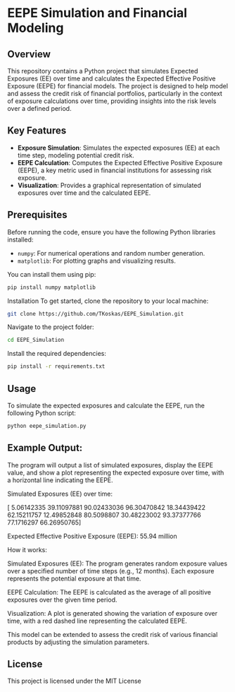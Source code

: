 # EEPE Simulation and Financial Modeling

## Overview
This repository contains a Python project that simulates Expected Exposures (EE) over time and calculates the Expected Effective Positive Exposure (EEPE) for financial models. The project is designed to help model and assess the credit risk of financial portfolios, particularly in the context of exposure calculations over time, providing insights into the risk levels over a defined period.

## Key Features
- **Exposure Simulation**: Simulates the expected exposures (EE) at each time step, modeling potential credit risk.
- **EEPE Calculation**: Computes the Expected Effective Positive Exposure (EEPE), a key metric used in financial institutions for assessing risk exposure.
- **Visualization**: Provides a graphical representation of simulated exposures over time and the calculated EEPE.

## Prerequisites
Before running the code, ensure you have the following Python libraries installed:

- `numpy`: For numerical operations and random number generation.
- `matplotlib`: For plotting graphs and visualizing results.

You can install them using pip:

```bash
pip install numpy matplotlib
```

Installation
To get started, clone the repository to your local machine:

```bash
git clone https://github.com/TKoskas/EEPE_Simulation.git
```

Navigate to the project folder:

```bash
cd EEPE_Simulation
```

Install the required dependencies:

```bash
pip install -r requirements.txt
```

## Usage
To simulate the expected exposures and calculate the EEPE, run the following Python script:

```bash
python eepe_simulation.py
```

## Example Output:
The program will output a list of simulated exposures, display the EEPE value, and show a plot representing the expected exposure over time, with a horizontal line indicating the EEPE.

Simulated Exposures (EE) over time:

[ 5.06142335 39.11097881 90.02433036 96.30470842 18.34439422 62.15211757 12.49852848 80.5098807  30.48223002 93.37377766 77.1716297  66.26950765]

Expected Effective Positive Exposure (EEPE): 55.94 million

How it works:

Simulated Exposures (EE): The program generates random exposure values over a specified number of time steps (e.g., 12 months). Each exposure represents the potential exposure at that time.

EEPE Calculation: The EEPE is calculated as the average of all positive exposures over the given time period.

Visualization: A plot is generated showing the variation of exposure over time, with a red dashed line representing the calculated EEPE.

This model can be extended to assess the credit risk of various financial products by adjusting the simulation parameters.

## License
This project is licensed under the MIT License

